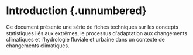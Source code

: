 # Introduction {.unnumbered}

Ce document présente une série de fiches techniques sur les concepts statistiques liés aux extrêmes, le processus d'adaptation aux changements climatiques et l'hydrologie fluviale et urbaine dans un contexte de changements climatiques. 